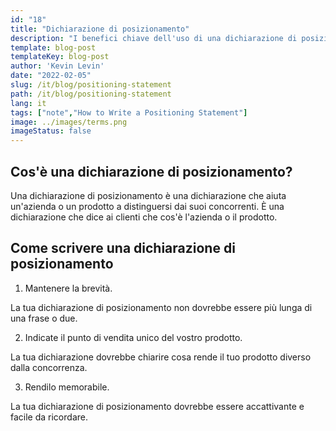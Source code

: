 ```yaml
---
id: "18"
title: "Dichiarazione di posizionamento"
description: "I benefici chiave dell'uso di una dichiarazione di posizionamento sono che può aiutarvi a chiarire la proposta unica di vendita (USP) della vostra azienda, può aiutarvi a indirizzare il vostro mercato, e può aiutarvi a creare un vantaggio competitivo."
template: blog-post
templateKey: blog-post
author: 'Kevin Levin'
date: "2022-02-05"
slug: /it/blog/positioning-statement
path: /it/blog/positioning-statement
lang: it
tags: ["note","How to Write a Positioning Statement"]
image: ../images/terms.png
imageStatus: false
---
```

## Cos'è una dichiarazione di posizionamento?

Una dichiarazione di posizionamento è una dichiarazione che aiuta un'azienda o un prodotto a distinguersi dai suoi concorrenti. È una dichiarazione che dice ai clienti che cos'è l'azienda o il prodotto.


## Come scrivere una dichiarazione di posizionamento

1. Mantenere la brevità.

La tua dichiarazione di posizionamento non dovrebbe essere più lunga di una frase o due.

2. Indicate il punto di vendita unico del vostro prodotto.

La tua dichiarazione dovrebbe chiarire cosa rende il tuo prodotto diverso dalla concorrenza.

3. Rendilo memorabile.

La tua dichiarazione di posizionamento dovrebbe essere accattivante e facile da ricordare.

